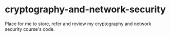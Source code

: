 # cryptography-and-network-security

Place for me to store, refer and review my cryptography and network security course's code.
